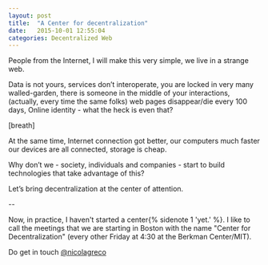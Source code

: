 ```yaml
---
layout: post
title:  "A Center for decentralization"
date:   2015-10-01 12:55:04
categories: Decentralized Web
---
```


People from the Internet,
I will make this very simple,
we live in a strange web.

Data is not yours,
services don’t interoperate,
you are locked in very many walled-garden,
there is someone in the middle of your interactions,
(actually, every time the same folks)
web pages disappear/die every 100 days,
Online identity - what the heck is even that?

[breath]

At the same time,
Internet connection got better,
our computers much faster
our devices are all connected,
storage is cheap.

Why don’t we - society, individuals and companies - start to build technologies that take advantage of this?

Let’s bring decentralization at the center of attention.

--

Now, in practice, I haven't started a center{% sidenote 1 'yet.' %}. I like to call the meetings that we are starting in Boston with the name "Center for Decentralization" (every other Friday at 4:30 at the Berkman Center/MIT).

Do get in touch [@nicolagreco](http://twitter.com/nicolagreco)